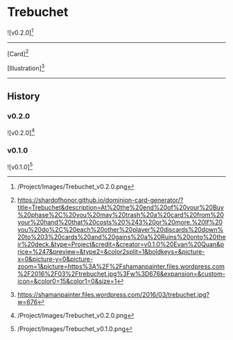 # Trebuchet

![v0.2.0][^v0.2.0]

---

[Card][^Card]

[Illustration][^Illustration]

---

## History

### v0.2.0

![v0.2.0][^v0.2.0]

### v0.1.0

![v0.1.0][^v0.1.0]

[^v0.1.0]: /Project/Images/Trebuchet_v0.1.0.png
[^v0.2.0]: /Project/Images/Trebuchet_v0.2.0.png
[^Card]: https://shardofhonor.github.io/dominion-card-generator/?title=Trebuchet&description=At%20the%20end%20of%20your%20Buy%20phase%2C%20you%20may%20trash%20a%20card%20from%20your%20hand%20that%20costs%20%243%20or%20more.%20If%20you%20do%2C%20each%20other%20player%20discards%20down%20to%203%20cards%20and%20gains%20a%20Ruins%20onto%20their%20deck.&type=Project&credit=&creator=v0.1.0%20Evan%20Quan&price=%247&preview=&type2=&color2split=1&boldkeys=&picture-x=0&picture-y=0&picture-zoom=1&picture=https%3A%2F%2Fshamanpainter.files.wordpress.com%2F2016%2F03%2Ftrebuchet.jpg%3Fw%3D676&expansion=&custom-icon=&color0=15&color1=0&size=1
[^Illustration]: https://shamanpainter.files.wordpress.com/2016/03/trebuchet.jpg?w=676
